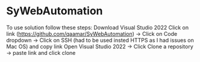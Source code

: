 # SyWebAutomation
To use solution follow these steps:
Download Visual Studio 2022
Click on link (https://github.com/qaamar/SyWebAutomation) -> Click on Code dropdown -> Click on SSH (had to be used insted HTTPS as I had issues on Mac OS) and copy link
Open Visual Studio 2022 -> Click Clone a repository -> paste link and click clone 
